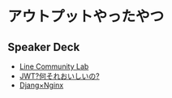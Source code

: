 # アウトプットやったやつ

## Speaker Deck
- [Line Community Lab](https://speakerdeck.com/aeleniumfor/line-bot)
- [JWT?何それおいしいの?](https://speakerdeck.com/aeleniumfor/jwt-fukuoka-go)
- [Djang×Nginx](https://speakerdeck.com/aeleniumfor/dockerwoshi-tutedjangowo)